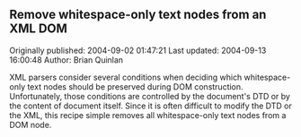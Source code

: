 ## Remove whitespace-only text nodes from an XML DOM 
Originally published: 2004-09-02 01:47:21 
Last updated: 2004-09-13 16:00:48 
Author: Brian Quinlan 
 
XML parsers consider several conditions when deciding which whitespace-only text nodes should be preserved during DOM construction. Unfortunately, those conditions are controlled by the document's DTD or by the content of document itself. Since it is often difficult to modify the DTD or the XML, this recipe simple removes all whitespace-only text nodes from a DOM node.